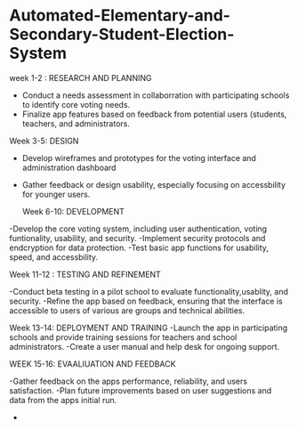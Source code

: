 # Automated-Elementary-and-Secondary-Student-Election-System
week 1-2 : RESEARCH AND PLANNING
- Conduct a needs assessment in collaborration with participating schools to identify core voting needs.
- Finalize app features based on feedback from potential users (students, teachers, and administrators.

Week 3-5: DESIGN
- Develop wireframes and prototypes for the voting interface and administration dashboard
- Gather feedback or design usability, especially focusing on accessbility for younger users.

  Week 6-10: DEVELOPMENT

-Develop the core voting system, including user authentication, voting funtionality, usability, and security.
-Implement security protocols and endcryption for data protection.
-Test basic app functions for usability, speed, and accessbility.

Week 11-12 : TESTING AND REFINEMENT


-Conduct beta testing in a pilot school to evaluate functionality,usablity, and security.
-Refine the app based on feedback, ensuring that the interface is accessible to users of various are groups and technical abilities.

Week 13-14: DEPLOYMENT AND TRAINING
-Launch the app in participating schools and provide training sessions for teachers and school administrators.
-Create a user manual and help desk for ongoing support.

WEEK 15-16: EVAALIUATION AND FEEDBACK

-Gather feedback on the apps performance, reliability, and users satisfaction.
-Plan future improvements based on user suggestions and data from the apps initial run.

-
